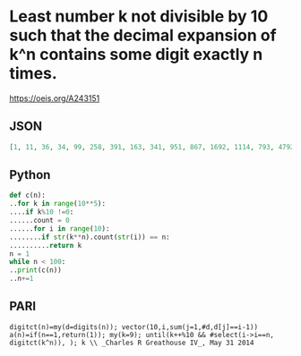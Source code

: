 # Least number k not divisible by 10 such that the decimal expansion of k^n contains some digit exactly n times\.
https://oeis.org/A243151
## JSON
```JSON
[1, 11, 36, 34, 99, 258, 391, 163, 341, 951, 867, 1692, 1114, 793, 4792, 3019, 1935, 5469, 6398, 6152, 8906, 1987, 15815, 19603, 16292, 26216, 32113, 19718, 24354, 45903, 15776, 42202, 34572, 44411, 46911, 67972, 39291, 52299, 30499, 28383, 38001, 89782, 95017, 55954]
```
## Python
```Python
def c(n):
..for k in range(10**5):
....if k%10 !=0:
......count = 0
......for i in range(10):
........if str(k**n).count(str(i)) == n:
..........return k
n = 1
while n < 100:
..print(c(n))
..n+=1
```
## PARI
```PARI
digitct(n)=my(d=digits(n)); vector(10,i,sum(j=1,#d,d[j]==i-1))
a(n)=if(n==1,return(1)); my(k=9); until(k++%10 && #select(i->i==n, digitct(k^n)), ); k \\ _Charles R Greathouse IV_, May 31 2014
```
